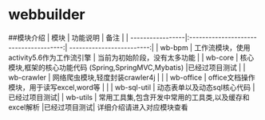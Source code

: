 # webbuilder
##模块介绍
| 模块              | 功能说明                                 | 备注  |
| -----------------|:--------------------------------------:| -------------------------:|
| wb-bpm           | 工作流模块，使用activity5.6作为工作流引擎 | 当前为初始阶段，没有太多功能 |
| wb-core          | 核心模块,框架的核心功能代码 (Spring,SpringMVC,Mybatis) |已经过项目测试 |
| wb-crawler       | 网络爬虫模块,轻度封装crawler4j                         |             |
| wb-office        | office文档操作模块，用于读写excel,word等               |             |
| wb-sql-util      | 动态表单以及动态sql核心代码                            |已经过项目测试|
| wb-utils         | 常用工具集,包含开发中常用的工具类,以及缓存和excel解析    |已经过项目测试|
详细介绍请进入对应模块查看 